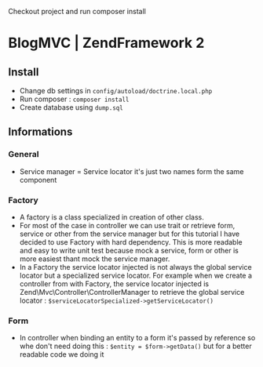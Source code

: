 Checkout project and run composer install

# BlogMVC | ZendFramework 2

## Install
- Change db settings in ```config/autoload/doctrine.local.php```
- Run composer : ```composer install```
- Create database using ```dump.sql```

## Informations
### General
- Service manager = Service locator it's just two names form the same component
### Factory
- A factory is a class specialized in creation of other class.
- For most of the case in controller we can use trait or retrieve form, service or other from the service manager but
for this tutorial I have decided to use Factory with hard dependency. This is more readable and easy to write unit test
because mock a service, form or other is more easiest thant mock the service manager.
- In a Factory the service locator injected is not always the global service locator but a specialized service locator.
For example when we create a controller from with Factory, the service locator injected is Zend\Mvc\Controller\ControllerManager
to retrieve the global service locator : ```$serviceLocatorSpecialized->getServiceLocator()```
### Form
- In controller when binding an entity to a form it's passed by reference so whe don't need doing this :
```$entity = $form->getData()``` but for a better readable code we doing it